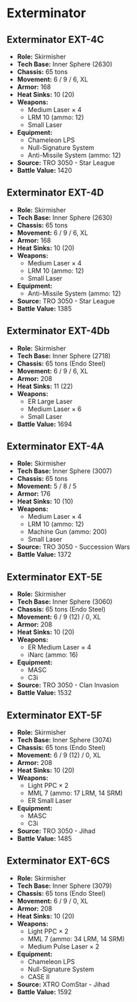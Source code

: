 # Exterminator
## Exterminator EXT-4C
- **Role:** Skirmisher
- **Tech Base:** Inner Sphere (2630)
- **Chassis:** 65 tons
- **Movement:** 6 / 9 / 6, XL
- **Armor:** 168
- **Heat Sinks:** 10 (20)
- **Weapons:**
  - Medium Laser × 4
  - LRM 10 (ammo: 12)
  - Small Laser
- **Equipment:**
  - Chameleon LPS
  - Null-Signature System
  - Anti-Missile System (ammo: 12)
- **Source:** TRO 3050 - Star League
- **Battle Value:** 1420

## Exterminator EXT-4D
- **Role:** Skirmisher
- **Tech Base:** Inner Sphere (2630)
- **Chassis:** 65 tons
- **Movement:** 6 / 9 / 6, XL
- **Armor:** 168
- **Heat Sinks:** 10 (20)
- **Weapons:**
  - Medium Laser × 4
  - LRM 10 (ammo: 12)
  - Small Laser
- **Equipment:**
  - Anti-Missile System (ammo: 12)
- **Source:** TRO 3050 - Star League
- **Battle Value:** 1385

## Exterminator EXT-4Db
- **Role:** Skirmisher
- **Tech Base:** Inner Sphere (2718)
- **Chassis:** 65 tons (Endo Steel)
- **Movement:** 6 / 9 / 6, XL
- **Armor:** 208
- **Heat Sinks:** 11 (22)
- **Weapons:**
  - ER Large Laser
  - Medium Laser × 6
  - Small Laser
- **Battle Value:** 1694

## Exterminator EXT-4A
- **Role:** Skirmisher
- **Tech Base:** Inner Sphere (3007)
- **Chassis:** 65 tons
- **Movement:** 5 / 8 / 5
- **Armor:** 176
- **Heat Sinks:** 10 (10)
- **Weapons:**
  - Medium Laser × 4
  - LRM 10 (ammo: 12)
  - Machine Gun (ammo: 200)
  - Small Laser
- **Source:** TRO 3050 - Succession Wars
- **Battle Value:** 1372

## Exterminator EXT-5E
- **Role:** Skirmisher
- **Tech Base:** Inner Sphere (3060)
- **Chassis:** 65 tons (Endo Steel)
- **Movement:** 6 / 9 (12) / 0, XL
- **Armor:** 208
- **Heat Sinks:** 10 (20)
- **Weapons:**
  - ER Medium Laser × 4
  - iNarc (ammo: 16)
- **Equipment:**
  - MASC
  - C3i
- **Source:** TRO 3050 - Clan Invasion
- **Battle Value:** 1532

## Exterminator EXT-5F
- **Role:** Skirmisher
- **Tech Base:** Inner Sphere (3074)
- **Chassis:** 65 tons (Endo Steel)
- **Movement:** 6 / 9 (12) / 0, XL
- **Armor:** 208
- **Heat Sinks:** 10 (20)
- **Weapons:**
  - Light PPC × 2
  - MML 7 (ammo: 17 LRM, 14 SRM)
  - ER Small Laser
- **Equipment:**
  - MASC
  - C3i
- **Source:** TRO 3050 - Jihad
- **Battle Value:** 1485

## Exterminator EXT-6CS
- **Role:** Skirmisher
- **Tech Base:** Inner Sphere (3079)
- **Chassis:** 65 tons (Endo Steel)
- **Movement:** 6 / 9 / 0, XL
- **Armor:** 208
- **Heat Sinks:** 10 (20)
- **Weapons:**
  - Light PPC × 2
  - MML 7 (ammo: 34 LRM, 14 SRM)
  - Medium Pulse Laser × 2
- **Equipment:**
  - Chameleon LPS
  - Null-Signature System
  - CASE II
- **Source:** XTRO ComStar - Jihad
- **Battle Value:** 1592

